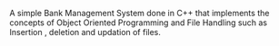 A simple Bank Management System done in C++ that implements the concepts of Object Oriented Programming and File Handling such as Insertion , deletion and updation of files.
